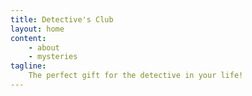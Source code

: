 ```yaml
---
title: Detective's Club
layout: home 
content:
    - about
    - mysteries
tagline:
    The perfect gift for the detective in your life!
---
```

